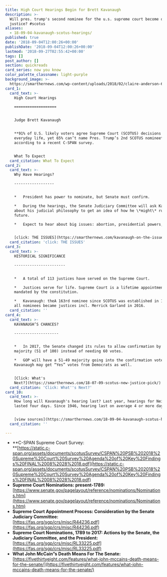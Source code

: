 ```yaml
---
title: High Court Hearings Begin for Brett Kavanaugh
description: >-
  Will pres. trump's second nominee for the u.s. supreme court become our 113th
  justice? #scotus
aliases:
  - 18-09-04-kavanaugh-scotus-hearings/
published: true
date: '2018-09-04T12:00:26+00:00'
publishDate: '2018-09-04T12:00:26+00:00'
lastmod: '2018-09-27T02:55:42+00:00'
tags: []
post_author: []
section: quickreads
card_series: now you know
color_palette_classname: light-purple
background_image: >-
  https://smarthernews.com/wp-content/uploads/2018/02/claire-anderson-60670-unsplash-360x360.jpg
card_1:
  card_text: >-
    High Court Hearings

    ===================


    Judge Brett Kavanaugh


    **91% of U.S. likely voters agree Supreme Court (SCOTUS) decisions impact
    everyday life, yet 65% can’t name Pres. Trump’s 2nd SCOTUS nominee**,
    according to a recent C-SPAN survey.


    What To Expect
  card_citation: What To Expect
card_2:
  card_text: >-
    Why Have Hearings?

    ------------------


    *   President has power to nominate, but Senate must confirm.

    *   During the hearings, the Senate Judiciary Committee will ask Kavanaugh
    about his judicial philosophy to get an idea of how he \*might\* rule in the
    future.

    *   Expect to hear about big issues: abortion, presidential powers, etc.


    [click: THE ISSUES](https://smarthernews.com/kavanaugh-on-the-issues/)
  card_citation: 'click: THE ISSUES'
card_3:
  card_text: >-
    HISTORICAL SIGNIFICANCE

    -----------------------


    *   A total of 113 justices have served on the Supreme Court.

    *   Justices serve for life. Supreme Court is a lifetime appointment,
    mandated by the constitution.

    *   Kavanaugh: theA 163rd nominee since SCOTUS was established in 1789; not
    all nominees became justices incl. Merrick Garland in 2016.
  card_citation: ''
card_4:
  card_text: >-
    KAVANAUGH’S CHANCES?

    --------------------


    *   In 2017, the Senate changed its rules to allow confirmation by a simple
    majority (51 of 100) instead of needing 60 votes.

    *   GOP will have a 51-49 majority going into the confirmation vote;
    Kavanaugh may get “Yes” votes from Democrats as well.


    [Click: What's
    Next?](https://smarthernews.com/18-07-09-scotus-new-justice-pick/)
  card_citation: 'Click: What''s Next?'
card_10:
  card_text: >-
    How long will Kavanaugh's hearing last? Last year, hearings for Neil Gorsuch
    lasted four days. Since 1946, hearing last on average 4 or more days.


    [view sources](https://smarthernews.com/18-09-04-kavanaugh-scotus-hearings/)
  card_citation: ''

---
```

*   **C-SPAN Supreme Court Survey:  
    **[https://static.c-span.org/assets/documents/scotusSurvey/CSPAN%20PSB%202018%20Supreme%20Court%20Survey%20Agenda%20of%20Key%20Findings%20FINAL%2008%2028%2018.pdf](https://static.c-span.org/assets/documents/scotusSurvey/CSPAN%20PSB%202018%20Supreme%20Court%20Survey%20Agenda%20of%20Key%20Findings%20FINAL%2008%2028%2018.pdf)
*   **Supreme Court Nominations: present-1789:** [https://www.senate.gov/pagelayout/reference/nominations/Nominations.htm](https://www.senate.gov/pagelayout/reference/nominations/Nominations.htm)
*   **Supreme Court Appointment Process: Consideration by the Senate Judiciary Committee:**  
    [https://fas.org/sgp/crs/misc/R44236.pdf](https://fas.org/sgp/crs/misc/R44236.pdf)
*   **Supreme Court Nominations, 1789 to 2017: Actions by the Senate, the Judiciary Committee, and the President:**  
    [https://fas.org/sgp/crs/misc/RL33225.pdf](https://fas.org/sgp/crs/misc/RL33225.pdf)
*   **What John McCain”s Death Means For The Senate:**  
    [https://fivethirtyeight.com/features/what-john-mccains-death-means-for-the-senate/](https://fivethirtyeight.com/features/what-john-mccains-death-means-for-the-senate/)